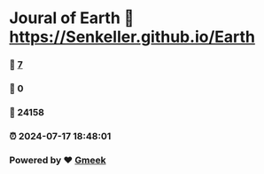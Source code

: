# Joural of Earth :link: https://Senkeller.github.io/Earth 
### :page_facing_up: [7](https://Senkeller.github.io/Earth/tag.html) 
### :speech_balloon: 0 
### :hibiscus: 24158 
### :alarm_clock: 2024-07-17 18:48:01 
### Powered by :heart: [Gmeek](https://github.com/Meekdai/Gmeek)
